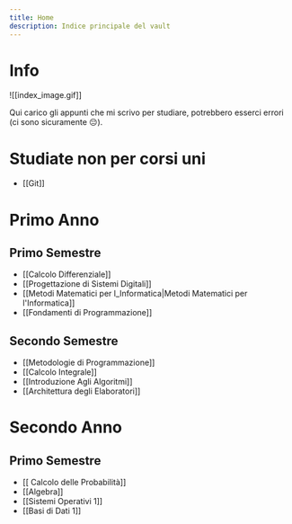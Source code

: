 ```yaml
---
title: Home
description: Indice principale del vault
---
```

# Info

![[index_image.gif]]

Qui carico gli appunti che mi scrivo per studiare, potrebbero esserci errori (ci sono sicuramente 😔).

# Studiate non per corsi uni

- [[Git]]

# Primo Anno

## Primo Semestre

- [[Calcolo Differenziale]]
- [[Progettazione di Sistemi Digitali]]
- [[Metodi Matematici per l_Informatica|Metodi Matematici per l'Informatica]]
- [[Fondamenti di Programmazione]]

## Secondo Semestre

- [[Metodologie di Programmazione]]
- [[Calcolo Integrale]]
- [[Introduzione Agli Algoritmi]]
- [[Architettura degli Elaboratori]]

# Secondo Anno

## Primo Semestre

- [[ Calcolo delle Probabilità]]
- [[Algebra]]
- [[Sistemi Operativi 1]]
- [[Basi di Dati 1]]